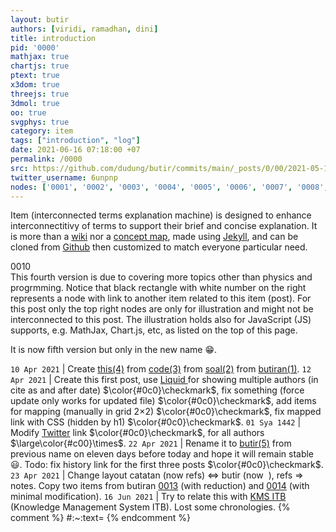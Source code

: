 ```yaml
---
layout: butir
authors: [viridi, ramadhan, dini]
title: introduction
pid: '0000'
mathjax: true
chartjs: true
ptext: true
x3dom: true
threejs: true
3dmol: true
oo: true
svgphys: true
category: item
tags: ["introduction", "log"]
date: 2021-06-16 07:18:00 +07
permalink: /0000
src: https://github.com/dudung/butir/commits/main/_posts/0/00/2021-05-12-introduction.md
twitter_username: 6unpnp
nodes: ['0001', '0002', '0003', '0004', '0005', '0006', '0007', '0008', '0009', '0010', '0011', '0012', '0013', '0014']
---
```

Item (interconnected terms explanation machine) is designed to enhance interconnectitivy of terms to support their brief and concise explanation. It is more than a [wiki](https://en.wikipedia.org/wiki/Wiki) nor a [concept map](https://ctl.byu.edu/tip/concept-mapping), made using [Jekyll](https://jekyllrb.com/), and can be cloned from [Github](https://github.com/dudung/item) then customized to match everyone particular need. 

<div class="nodes">0010</div> This fourth version is due to covering more topics other than physics and progrmming. Notice that black rectangle with white number on the right represents a node with link to another item related to this item (post). For this post only the top right nodes are only for illustration and might not be interconnected to this post. The illustration holds also for JavaScript (JS) supports, e.g. MathJax, Chart.js, etc, as listed on the top of this page.

It is now fifth version but only in the new name :grin:.

`10 Apr 2021` | Create [this(4)](https://dudung.github.io/item) from [code(3)](https://dudung.github.io/code) from [soal(2)](https://dudung.github.io/soal) from [butiran(1)](https://butiran.github.io).
`12 Apr 2021` | Create this first post, use [Liquid ](https://shopify.github.io/liquid/) for showing multiple authors (in cite as and after date) $\color{#0c0}\checkmark$, fix something (force update only works for updated file) $\color{#0c0}\checkmark$, add items for mapping (manually in grid 2&times;2) $\color{#0c0}\checkmark$, fix mapped link with CSS (hidden by h1) $\color{#0c0}\checkmark$.
`01 Sya 1442` | Modify [Twitter](https://twitter.com/) link $\color{#0c0}\checkmark$, for all authors $\large\color{#c00}\times$.
`22 Apr 2021` | Rename it to [butir(5)](https://dudung.github.io/butir/) from previous name on eleven days before today and hope it will remain stable :smiley:. Todo: fix history link for the first three posts $\color{#0c0}\checkmark$.
`23 Apr 2021` | Change layout catatan (now refs) $\Leftrightarrow$ butir (now &nbsp;), refs $\Rightarrow$ notes. Copy two items from butiran [0013](0013) (with reduction) and [0014](0014) (with minimal modification).
`16 Jun 2021` | Try to relate this with [KMS ITB](https://knowledge.itb.ac.id/) (Knowledge Management System ITB). Lost some chronologies.
{% comment %}
#:~:text=
{% endcomment %}
